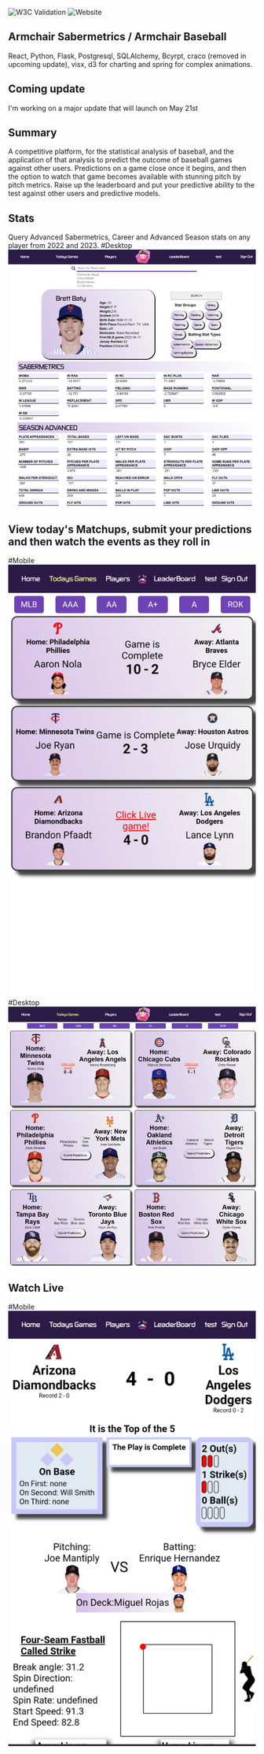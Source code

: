 ![W3C Validation](https://img.shields.io/w3c-validation/default?targetUrl=https%3A%2F%2Farmchairsaber.onrender.com%2F)
![Website](https://img.shields.io/website?url=https%3A%2F%2Farmchairsaber.onrender.com%2F)

## Armchair Sabermetrics / Armchair Baseball 
React, Python, Flask, Postgresql, SQLAlchemy, Bcyrpt, craco (removed in upcoming update), visx, d3 for charting and spring for complex animations.  

## Coming update
I'm working on a major update that will launch on May 21st

## Summary
A competitive platform, for the statistical analysis of baseball, and the application of that analysis to predict the outcome of baseball games against other users. Predictions on a game close once it begins, and then the option to watch that game becomes available with stunning pitch by pitch metrics. Raise up the leaderboard and put your predictive ability to the test against other users and predictive models.  

## Stats
Query Advanced Sabermetrics, Career and Advanced Season stats on any player from 2022 and 2023. 
#Desktop
![](https://github.com/FlushingBaseball/ArmChairSaber/blob/main/client/public/Images/Examples/playerCard.svg)

## View today's Matchups, submit your predictions and then watch the events as they roll in
#Mobile
![](https://github.com/FlushingBaseball/ArmChairSaber/blob/main/client/public/Images/Examples/TodaysGamesMobile.svg)
#Desktop
![](https://github.com/FlushingBaseball/ArmChairSaber/blob/main/client/public/Images/Examples/TodaysGames.svg)

## Watch Live
#Mobile
![](https://github.com/FlushingBaseball/ArmChairSaber/blob/main/client/public/Images/Examples/LiveGameMobile.svg)

